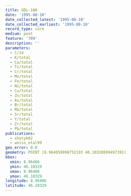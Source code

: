 ```yaml
---
title: GDL-10A
date: '1995-08-10'
date_collected_latest: '1995-08-10'
date_collected_earliest: '1995-08-10'
record_type: core
medium: peat
feature: '709'
description: ''
parameters:
  - C/14
  - K/total
  - Ca/total
  - Ti/total
  - Cr/total
  - Mn/total
  - Fe/total
  - Ni/total
  - Cu/total
  - Zn/total
  - As/total
  - Br/total
  - Rb/total
  - Sr/total
  - Y/total
  - Zr/total
  - Pb/total
publications:
  - shotyk02
  - weiss_etal99
geo_error: 0.0
geometry: POINT (8.964059998752193 46.10328999497391)
bbox:
  xmin: 8.96406
  ymin: 46.10329
  xmax: 8.96406
  ymax: 46.10329
longitude: 8.96406
latitude: 46.10329
---
```

